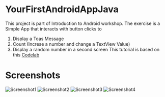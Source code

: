 # YourFirstAndroidAppJava

This project is part of Introduction to Android workshop. 
The exercise is a Simple App that interacts with button clicks to 
1. Display a Toas Message 
2. Count (Increse a number and change a TextView Value) 
3. Display a random number in a second screen 
This tutorial is based on this [Codelab](https://codelabs.developers.google.com/codelabs/build-your-first-android-app/index.html?index=..%2F..index#0) 

# Screenshots 
![Screenshot1](YourFirstAndroidAppJava/Screenshots/appscreen1.png)
![Screenshot2](YourFirstAndroidAppJava/Screenshots/appscreen2.png)
![Screenshot3](YourFirstAndroidAppJava/Screenshots/appscreen3.png)
![Screenshot4](YourFirstAndroidAppJava/Screenshots/appscreen4.png)

